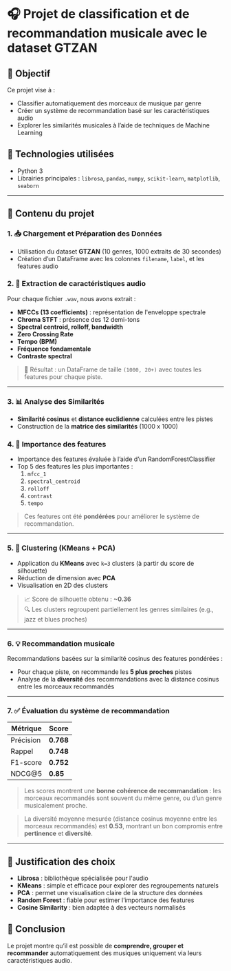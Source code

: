 # 🎧 Projet de classification et de recommandation musicale avec le dataset GTZAN

## 🎯 Objectif
Ce projet vise à :
- Classifier automatiquement des morceaux de musique par genre
- Créer un système de recommandation basé sur les caractéristiques audio
- Explorer les similarités musicales à l’aide de techniques de Machine Learning

## 🧰 Technologies utilisées
- Python 3
- Librairies principales : `librosa`, `pandas`, `numpy`, `scikit-learn`, `matplotlib`, `seaborn`

---

## 📁 Contenu du projet

### 1. 📥 Chargement et Préparation des Données
- Utilisation du dataset **GTZAN** (10 genres, 1000 extraits de 30 secondes)
- Création d’un DataFrame avec les colonnes `filename`, `label`, et les features audio

### 2. 🎵 Extraction de caractéristiques audio
Pour chaque fichier `.wav`, nous avons extrait :
- **MFCCs (13 coefficients)** : représentation de l'enveloppe spectrale
- **Chroma STFT** : présence des 12 demi-tons
- **Spectral centroid, rolloff, bandwidth**
- **Zero Crossing Rate**
- **Tempo (BPM)**
- **Fréquence fondamentale**
- **Contraste spectral**

> 🧪 Résultat : un DataFrame de taille `(1000, 20+)` avec toutes les features pour chaque piste.

---

### 3. 📊 Analyse des Similarités
- **Similarité cosinus** et **distance euclidienne** calculées entre les pistes
- Construction de la **matrice des similarités** (1000 x 1000)

### 4. 🤖 Importance des features
- Importance des features évaluée à l’aide d’un RandomForestClassifier
- Top 5 des features les plus importantes :
  1. `mfcc_1`
  2. `spectral_centroid`
  3. `rolloff`
  4. `contrast`
  5. `tempo`

> Ces features ont été **pondérées** pour améliorer le système de recommandation.

---

### 5. 🎯 Clustering (KMeans + PCA)
- Application du **KMeans** avec `k=3` clusters (à partir du score de silhouette)
- Réduction de dimension avec **PCA**
- Visualisation en 2D des clusters

> 📈 Score de silhouette obtenu : **~0.36**  
> 🔍 Les clusters regroupent partiellement les genres similaires (e.g., jazz et blues proches)

---

### 6. 💡 Recommandation musicale
Recommandations basées sur la similarité cosinus des features pondérées :
- Pour chaque piste, on recommande les **5 plus proches** pistes
- Analyse de la **diversité** des recommandations avec la distance cosinus entre les morceaux recommandés

---

### 7. ✅ Évaluation du système de recommandation

| Métrique       | Score     |
|----------------|-----------|
| Précision      | **0.768** |
| Rappel         | **0.748** |
| F1-score       | **0.752** |
| NDCG@5         | **0.85**  |

> Les scores montrent une **bonne cohérence de recommandation** : les morceaux recommandés sont souvent du même genre, ou d’un genre musicalement proche.

> La diversité moyenne mesurée (distance cosinus moyenne entre les morceaux recommandés) est **0.53**, montrant un bon compromis entre **pertinence** et **diversité**.

---

## 📌 Justification des choix

- **Librosa** : bibliothèque spécialisée pour l'audio
- **KMeans** : simple et efficace pour explorer des regroupements naturels
- **PCA** : permet une visualisation claire de la structure des données
- **Random Forest** : fiable pour estimer l’importance des features
- **Cosine Similarity** : bien adaptée à des vecteurs normalisés



## 📌 Conclusion
Le projet montre qu’il est possible de **comprendre, grouper et recommander** automatiquement des musiques uniquement via leurs caractéristiques audio. 
